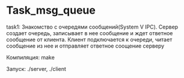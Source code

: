 # Task_msg_queue

task1: Знакомство с очередями сообщений(System V IPC). Сервер создает очередь, записывает в нее сообщение и ждет ответное сообщение от клиента. Клиент подключается к очереди, читает сообщение из нее и отправляет ответное соощение серверу

Компиляция: make

Запуск: ./server, ./client


